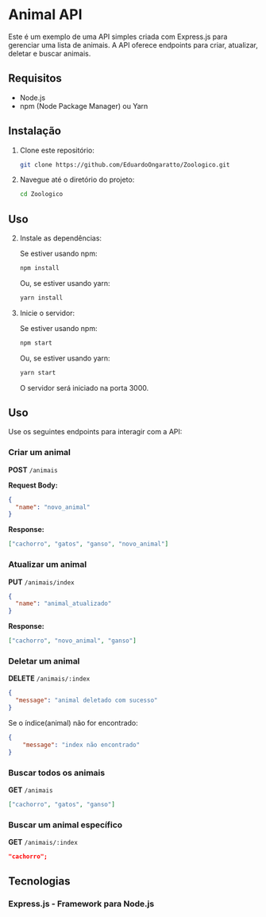 # Animal API

Este é um exemplo de uma API simples criada com Express.js para gerenciar uma lista de animais. A API oferece endpoints para criar, atualizar, deletar e buscar animais.

## Requisitos

- Node.js
- npm (Node Package Manager) ou Yarn

## Instalação

1. Clone este repositório:

   ```bash
   git clone https://github.com/EduardoOngaratto/Zoologico.git
    ```

2. Navegue até o diretório do projeto:

   ```bash
   cd Zoologico
   ```

## Uso

2. Instale as dependências:

   Se estiver usando npm:

   ```bash
   npm install
   ```
   Ou, se estiver usando yarn:

   ```bash
   yarn install
   ```
   

3. Inicie o servidor:

   Se estiver usando npm:

   ```bash
   npm start
   ```
   Ou, se estiver usando yarn:
   ```bash
   yarn start
   ```
   O servidor será iniciado na porta 3000.

## Uso

Use os seguintes endpoints para interagir com a API:

### Criar um animal

**POST** `/animais`

**Request Body:**

```json
{
  "name": "novo_animal"
}
````
**Response:**
```json
["cachorro", "gatos", "ganso", "novo_animal"]
```

### Atualizar um animal

**PUT** `/animais/index`

```json
{
  "name": "animal_atualizado"
}
```

**Response:**
```json
["cachorro", "novo_animal", "ganso"]
```

### Deletar um animal
**DELETE** `/animais/:index`

```json
{
  "message": "animal deletado com sucesso"
}
```

Se o índice(animal) não for encontrado:
```json
{
    "message": "index não encontrado"
}
```

### Buscar todos os animais
**GET** `/animais`
```json
["cachorro", "gatos", "ganso"]
```

### Buscar um animal específico
**GET** `/animais/:index`
```json
"cachorro";
```

## Tecnologias
### Express.js - Framework para Node.js